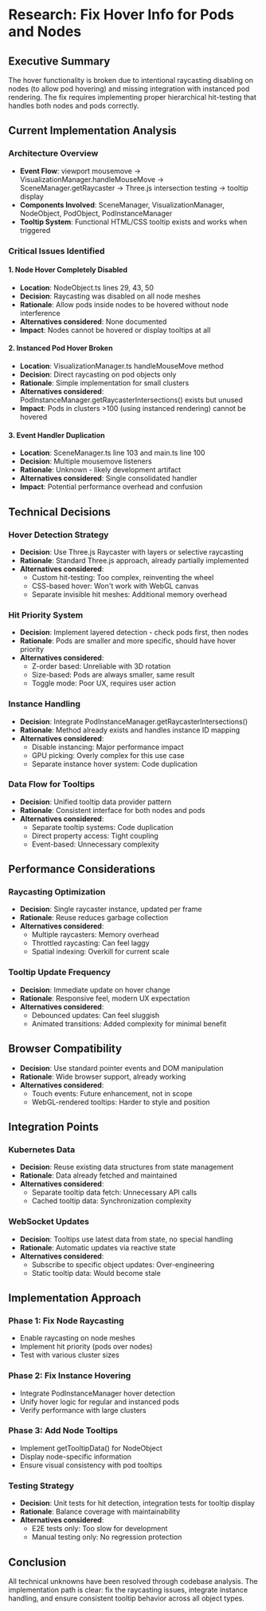 # Research: Fix Hover Info for Pods and Nodes

## Executive Summary
The hover functionality is broken due to intentional raycasting disabling on nodes (to allow pod hovering) and missing integration with instanced pod rendering. The fix requires implementing proper hierarchical hit-testing that handles both nodes and pods correctly.

## Current Implementation Analysis

### Architecture Overview
- **Event Flow**: viewport mousemove → VisualizationManager.handleMouseMove → SceneManager.getRaycaster → Three.js intersection testing → tooltip display
- **Components Involved**: SceneManager, VisualizationManager, NodeObject, PodObject, PodInstanceManager
- **Tooltip System**: Functional HTML/CSS tooltip exists and works when triggered

### Critical Issues Identified

#### 1. Node Hover Completely Disabled
- **Location**: NodeObject.ts lines 29, 43, 50
- **Decision**: Raycasting was disabled on all node meshes
- **Rationale**: Allow pods inside nodes to be hovered without node interference
- **Alternatives considered**: None documented
- **Impact**: Nodes cannot be hovered or display tooltips at all

#### 2. Instanced Pod Hover Broken
- **Location**: VisualizationManager.ts handleMouseMove method
- **Decision**: Direct raycasting on pod objects only
- **Rationale**: Simple implementation for small clusters
- **Alternatives considered**: PodInstanceManager.getRaycasterIntersections() exists but unused
- **Impact**: Pods in clusters >100 (using instanced rendering) cannot be hovered

#### 3. Event Handler Duplication
- **Location**: SceneManager.ts line 103 and main.ts line 100
- **Decision**: Multiple mousemove listeners
- **Rationale**: Unknown - likely development artifact
- **Alternatives considered**: Single consolidated handler
- **Impact**: Potential performance overhead and confusion

## Technical Decisions

### Hover Detection Strategy
- **Decision**: Use Three.js Raycaster with layers or selective raycasting
- **Rationale**: Standard Three.js approach, already partially implemented
- **Alternatives considered**:
  - Custom hit-testing: Too complex, reinventing the wheel
  - CSS-based hover: Won't work with WebGL canvas
  - Separate invisible hit meshes: Additional memory overhead

### Hit Priority System
- **Decision**: Implement layered detection - check pods first, then nodes
- **Rationale**: Pods are smaller and more specific, should have hover priority
- **Alternatives considered**:
  - Z-order based: Unreliable with 3D rotation
  - Size-based: Pods are always smaller, same result
  - Toggle mode: Poor UX, requires user action

### Instance Handling
- **Decision**: Integrate PodInstanceManager.getRaycasterIntersections()
- **Rationale**: Method already exists and handles instance ID mapping
- **Alternatives considered**:
  - Disable instancing: Major performance impact
  - GPU picking: Overly complex for this use case
  - Separate instance hover system: Code duplication

### Data Flow for Tooltips
- **Decision**: Unified tooltip data provider pattern
- **Rationale**: Consistent interface for both nodes and pods
- **Alternatives considered**:
  - Separate tooltip systems: Code duplication
  - Direct property access: Tight coupling
  - Event-based: Unnecessary complexity

## Performance Considerations

### Raycasting Optimization
- **Decision**: Single raycaster instance, updated per frame
- **Rationale**: Reuse reduces garbage collection
- **Alternatives considered**:
  - Multiple raycasters: Memory overhead
  - Throttled raycasting: Can feel laggy
  - Spatial indexing: Overkill for current scale

### Tooltip Update Frequency
- **Decision**: Immediate update on hover change
- **Rationale**: Responsive feel, modern UX expectation
- **Alternatives considered**:
  - Debounced updates: Can feel sluggish
  - Animated transitions: Added complexity for minimal benefit

## Browser Compatibility
- **Decision**: Use standard pointer events and DOM manipulation
- **Rationale**: Wide browser support, already working
- **Alternatives considered**:
  - Touch events: Future enhancement, not in scope
  - WebGL-rendered tooltips: Harder to style and position

## Integration Points

### Kubernetes Data
- **Decision**: Reuse existing data structures from state management
- **Rationale**: Data already fetched and maintained
- **Alternatives considered**:
  - Separate tooltip data fetch: Unnecessary API calls
  - Cached tooltip data: Synchronization complexity

### WebSocket Updates
- **Decision**: Tooltips use latest data from state, no special handling
- **Rationale**: Automatic updates via reactive state
- **Alternatives considered**:
  - Subscribe to specific object updates: Over-engineering
  - Static tooltip data: Would become stale

## Implementation Approach

### Phase 1: Fix Node Raycasting
- Enable raycasting on node meshes
- Implement hit priority (pods over nodes)
- Test with various cluster sizes

### Phase 2: Fix Instance Hovering
- Integrate PodInstanceManager hover detection
- Unify hover logic for regular and instanced pods
- Verify performance with large clusters

### Phase 3: Add Node Tooltips
- Implement getTooltipData() for NodeObject
- Display node-specific information
- Ensure visual consistency with pod tooltips

### Testing Strategy
- **Decision**: Unit tests for hit detection, integration tests for tooltip display
- **Rationale**: Balance coverage with maintainability
- **Alternatives considered**:
  - E2E tests only: Too slow for development
  - Manual testing only: No regression protection

## Conclusion
All technical unknowns have been resolved through codebase analysis. The implementation path is clear: fix the raycasting issues, integrate instance handling, and ensure consistent tooltip behavior across all object types.